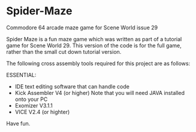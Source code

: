 # Spider-Maze
Commodore 64 arcade maze game for Scene World issue 29

Spider Maze is a fun maze game which was written as part of a tutorial game for Scene World 29. This version of the code is for the full game, rather than the small cut down tutorial version. 

The following cross assembly tools required for this project are as follows:

ESSENTIAL:
* IDE text editing software that can handle code
* Kick Assembler V4 (or higher) Note that you will need JAVA installed onto your PC
* Exomizer V3.1.1
* VICE V2.4 (or highter)

Have fun.
